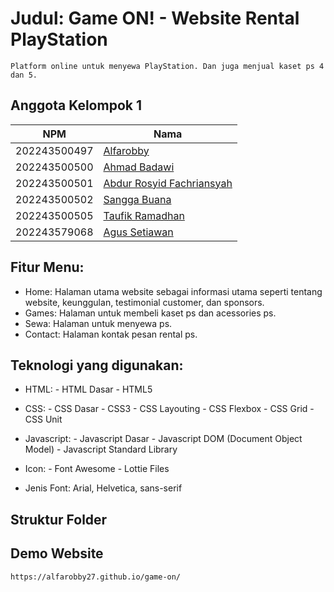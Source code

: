 # **Judul: Game ON! - Website Rental PlayStation**

```
Platform online untuk menyewa PlayStation. Dan juga menjual kaset ps 4 dan 5.
```

## **Anggota Kelompok 1**
| NPM          | Nama                                                        |
| ------------ | ----------------------------------------------------------- |
| 202243500497 | [Alfarobby](https://github.com/Alfarobby27)                 |
| 202243500500 | [Ahmad Badawi](https://github.com/Ahmadbadawi123)           |
| 202243500501 | [Abdur Rosyid Fachriansyah](https://github.com/dellwatch21) |
| 202243500502 | [Sangga Buana](https://github.com/sanggabuana453)           |
| 202243500505 | [Taufik Ramadhan](https://github.com/Alfarobby27)           |  
| 202243579068 | [Agus Setiawan](https://github.com/Alfarobby27)            |

## **Fitur Menu:**
- Home: Halaman utama website sebagai informasi utama seperti tentang website, keunggulan, testimonial customer, dan sponsors. 
- Games: Halaman untuk membeli kaset ps dan acessories ps. 
- Sewa: Halaman untuk menyewa ps. 
- Contact: Halaman kontak pesan rental ps.

## **Teknologi yang digunakan:**
- HTML: - HTML Dasar
        - HTML5

- CSS: - CSS Dasar
       - CSS3
       - CSS Layouting
       - CSS Flexbox
       - CSS Grid
       - CSS Unit

- Javascript:
        - Javascript Dasar
        - Javascript DOM   (Document Object Model)
        - Javascript Standard Library

- Icon: - Font Awesome
        - Lottie Files

- Jenis Font: Arial, Helvetica, sans-serif

## **Struktur Folder**

## **Demo Website**

```bash
https://alfarobby27.github.io/game-on/
```
